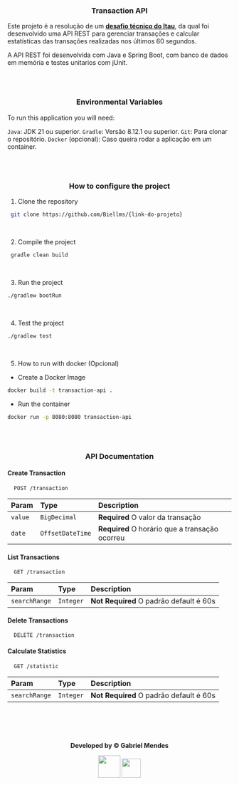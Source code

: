 <div align="center">

### Transaction API

</div>

Este projeto é a resolução de um **[desafio técnico do Itau](https://github.com/rafaellins-itau/desafio-itau-vaga-99-junior)**, da qual foi desenvolvido
 uma API REST para gerenciar transações e calcular estatísticas das transações realizadas nos últimos 60 segundos. 
 
 A API REST foi desenvolvida com Java e Spring Boot, com banco de dados em memória e testes unitarios com jUnit.

<br>

#

<div align="center">

### Environmental Variables

</div>

To run this application you will need:

`Java`: JDK 21 ou superior.
`Gradle`: Versão 8.12.1 ou superior.
`Git`: Para clonar o repositório.
`Docker` (opcional): Caso queira rodar a aplicação em um container.

<div align="center">

<br>

#

### How to configure the project

</div>

1. Clone the repository

```bash
 git clone https://github.com/Biellms/{link-do-projeto}
```

<br>

2. Compile the project

```bash
 gradle clean build
```

<br>

3. Run the project

```bash
./gradlew bootRun
```

<br>

4. Test the project

```bash
./gradlew test
```

<br>

5. How to run with docker (Opcional)

- Create a Docker Image

```bash
docker build -t transaction-api .
```

- Run the container

```bash
docker run -p 8080:8080 transaction-api
```

<br>

#

<div align="center">

### API Documentation

</div>

#### Create Transaction

```http
  POST /transaction
```

| Param   | Type       | Description                           |
| :---------- | :--------- | :---------------------------------- |
| `value` | `BigDecimal` | **Required** O valor da transação 
| `date` | `OffsetDateTime` | **Required** O horário que a transação ocorreu

#### List Transactions

```http
  GET /transaction
```

| Param   | Type       | Description                                   |
| :---------- | :--------- | :------------------------------------------ |
| `searchRange` | `Integer` | **Not Required** O padrão default é 60s  |

#### Delete Transactions

```http
  DELETE /transaction
```

#### Calculate Statistics

```http
  GET /statistic
```

| Param   | Type       | Description                                   |
| :---------- | :--------- | :------------------------------------------ |
| `searchRange` | `Integer` | **Not Required** O padrão default é 60s  |

<br><br>

#

<div align="center">

**Developed by © Gabriel Mendes**

<a href="https://www.linkedin.com/in/gabriel-mendes-0706ab1b8" target="_blank"><img src="https://img.shields.io/badge/-Linkedin-blue" width="50px" target="_blank"></a> <a href="https://github.com/Biellms" target="_blank"><img src="https://img.shields.io/badge/-Github-gray" width="43px" target="_blank"></a>

</div>